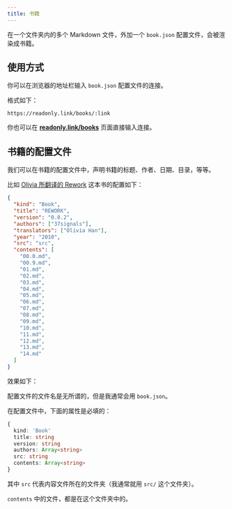```yaml
---
title: 书籍
---
```


在一个文件夹内的多个 Markdown 文件，外加一个 `book.json` 配置文件，会被渲染成书籍。

## 使用方式

你可以在浏览器的地址栏输入 `book.json` 配置文件的连接。

格式如下：

```
https://readonly.link/books/:link
```

你也可以在 [**readonly.link/books**](https://readonly.link/books) 页面直接输入连接。

## 书籍的配置文件

我们可以在书籍的配置文件中，声明书籍的标题、作者、日期、目录，等等。

比如 [Olivia 所翻译的 Rework](https://github.com/readonlylink/readonlylink-books/tree/master/rework) 这本书的配置如下：

```json
{
  "kind": "Book",
  "title": "REWORK",
  "version": "0.0.2",
  "authors": ["37signals"],
  "translators": ["Olivia Han"],
  "year": "2010",
  "src": "src",
  "contents": [
    "00.0.md",
    "00.9.md",
    "01.md",
    "02.md",
    "03.md",
    "04.md",
    "05.md",
    "06.md",
    "07.md",
    "08.md",
    "09.md",
    "10.md",
    "11.md",
    "12.md",
    "13.md",
    "14.md"
  ]
}
```

效果如下：

<readonlylink href="https://readonlylink-books.netlify.app/rework/book.json" />

配置文件的文件名是无所谓的，但是我通常会用 `book.json`。

在配置文件中，下面的属性是必填的：

```typescript
{
  kind: 'Book'
  title: string
  version: string
  authors: Array<string>
  src: string
  contents: Array<string>
}
```

其中 `src` 代表内容文件所在的文件夹（我通常就用 `src/` 这个文件夹）。

`contents` 中的文件，都是在这个文件夹中的。
